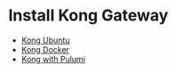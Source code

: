 # Install Kong Gateway

- [Kong Ubuntu](https://docs.konghq.com/gateway/2.8.x/install-and-run/ubuntu/)
- [Kong Docker](https://docs.konghq.com/gateway/2.8.x/install-and-run/docker/)
- [Kong with Pulumi](https://konghq.com/blog/kong-api-gateway-on-kubernetes-with-pulumi/)

